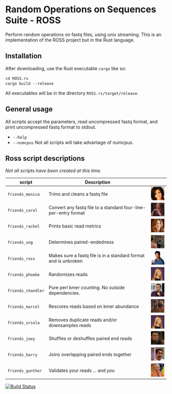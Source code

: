 # Random Operations on Sequences Suite - ROSS

Perform random operations on fastq files, using unix streaming.  This is an implementation of the ROSS project but in the Rust language.

## Installation

After downloading, use the Rust executable `cargo` like so:

    cd ROSS.rs
    cargo build --release

All executables will be in the directory `ROSS.rs/target/release`.

## General usage

All scripts accept the parameters, read uncompressed fastq format, and print uncompressed fastq format to stdout.

* `--help`
* `--numcpus` Not all scripts will take advantage of numcpus.

## Ross script descriptions

*Not all scripts have been created at this time.*

|script               |Description|    |
|---------------------|-----------|----|
|`friends_monica`  | Trims and cleans a fastq file| ![Monica](/images/monica.jpg) |
|`friends_carol`   | Convert any fastq file to a standard four-line-per-entry format| ![Carol](/images/carol.jpg) | 
|`friends_rachel`  | Prints basic read metrics| ![Rachel](/images/rachel.jpg) |
|`friends_ung`     | Determines paired-endedness| ![UNG](/images/UNG.png) |
|`friends_ross`    | Makes sure a fastq file is in a standard format and is unbroken | ![Ross](/images/ross.png) | 
|`friends_phoebe`  | Randomizes reads| ![Phoebe](/images/phoebe.png) |
|`friends_chandler`| Pure perl kmer counting. No outside dependencies.| ![Chandler](/images/chander.png) |
|`friends_marcel`  | Rescores reads based on kmer abundance | ![Marcel](/images/marcel.png) | 
|`friends_ursula`  | Removes duplicate reads and/or downsamples reads| ![Ursula](/images/ursula.png) | 
|`friends_joey`    | Shuffles or deshuffles paired end reads| ![Joey](/images/joey.png) |
|`friends_barry`   | Joins overlapping paired ends together | ![Barry](/images/barry.png) |
|`friends_gunther` | Validates your reads ... and *you* | ![Gunther](/images/gunther.png) |

[![Build Status](https://travis-ci.org/lskatz/ROSS.rs.svg?branch=master)](https://travis-ci.org/lskatz/ROSS.rs)

